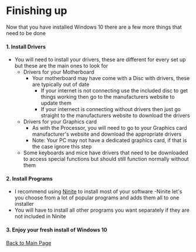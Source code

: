 # Finishing up
Now that you have installed Windows 10 there are a few more things that need to be done

#### 1. Install Drivers
- You will need to install your drivers, these are different for every set up but these are the main ones to look for
  - Drivers for your Motherboard
    - Your motherboard may have come with a Disc with drivers, these are typically out of date
      - If your internet is not connecting use the included disc to get things working then go to the manufacturers website to update them
      - If your internect is connecting without drivers then just go straight to the manufacturers website to download the drivers
  - Drivers for your Graphics card
    - As with the Processor, you will need to go to your Graphics card manufacturer's website and download the appropriate drivers
    - Note: Your PC may not have a dedicated graphics card, if that is the case ignore this step
  - Some keyboards and mice have drivers that need to be downloaded to access special functions but should still function normally without them

#### 2. Install Programs
- I recommend using [Ninite](ninite.com) to install most of your software
  -Ninite let's you choose from a lot of popular programs and adds them all to one installer
- You will have to install all other programs you want separately if they are not included in Ninite

#### 3. Enjoy your fresh install of Windows 10


[Back to Main Page](README.md)
